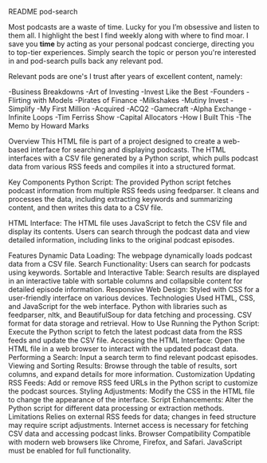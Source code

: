 README pod-search

Most podcasts are a waste of time. Lucky for you I’m obsessive and listen to them all. I highlight the best I find weekly along with where to find moar. I save you **time** by acting as your personal podcast concierge, directing you to top-tier experiences. Simply search the topic or person you're interested in and pod-search pulls back any relevant pod.

Relevant pods are one's I trust after years of excellent content, namely:

-Business Breakdowns
-Art of Investing
-Invest Like the Best
-Founders
-Flirting with Models
-Pirates of Finance
-Milkshakes
-Mutiny Invest
-Simplify
-My First Million
-Acquired
-ACQ2
-Gamecraft
-Alpha Exchange
-Infinite Loops
-Tim Ferriss Show
-Capital Allocators
-How I Built This
-The Memo by Howard Marks

Overview
This HTML file is part of a project designed to create a web-based interface for searching and displaying podcasts. The HTML interfaces with a CSV file generated by a Python script, which pulls podcast data from various RSS feeds and compiles it into a structured format.

Key Components
Python Script: The provided Python script fetches podcast information from multiple RSS feeds using feedparser. It cleans and processes the data, including extracting keywords and summarizing content, and then writes this data to a CSV file.

HTML Interface: The HTML file uses JavaScript to fetch the CSV file and display its contents. Users can search through the podcast data and view detailed information, including links to the original podcast episodes.

Features
Dynamic Data Loading: The webpage dynamically loads podcast data from a CSV file.
Search Functionality: Users can search for podcasts using keywords.
Sortable and Interactive Table: Search results are displayed in an interactive table with sortable columns and collapsible content for detailed episode information.
Responsive Web Design: Styled with CSS for a user-friendly interface on various devices.
Technologies Used
HTML, CSS, and JavaScript for the web interface.
Python with libraries such as feedparser, nltk, and BeautifulSoup for data fetching and processing.
CSV format for data storage and retrieval.
How to Use
Running the Python Script: Execute the Python script to fetch the latest podcast data from the RSS feeds and update the CSV file.
Accessing the HTML Interface: Open the HTML file in a web browser to interact with the updated podcast data.
Performing a Search: Input a search term to find relevant podcast episodes.
Viewing and Sorting Results: Browse through the table of results, sort columns, and expand details for more information.
Customization
Updating RSS Feeds: Add or remove RSS feed URLs in the Python script to customize the podcast sources.
Styling Adjustments: Modify the CSS in the HTML file to change the appearance of the interface.
Script Enhancements: Alter the Python script for different data processing or extraction methods.
Limitations
Relies on external RSS feeds for data; changes in feed structure may require script adjustments.
Internet access is necessary for fetching CSV data and accessing podcast links.
Browser Compatibility
Compatible with modern web browsers like Chrome, Firefox, and Safari. JavaScript must be enabled for full functionality.
